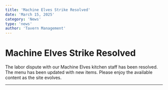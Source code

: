 ```yaml
---
title: 'Machine Elves Strike Resolved'
date: 'March 15, 2025'
category: 'News'
type: 'news'
author: 'Tavern Management'
---
```


# Machine Elves Strike Resolved

The labor dispute with our Machine Elves kitchen staff has been resolved. The menu has been updated with new items. Please enjoy the available content as the site evolves.

---
